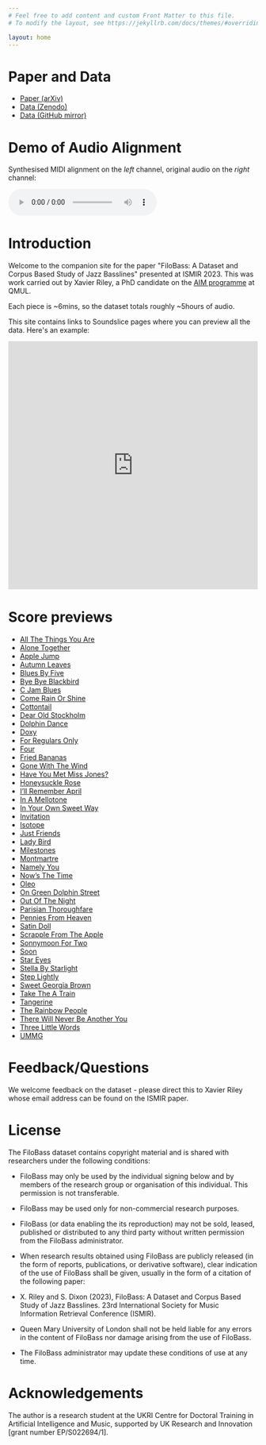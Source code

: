 ```yaml
---
# Feel free to add content and custom Front Matter to this file.
# To modify the layout, see https://jekyllrb.com/docs/themes/#overriding-theme-defaults

layout: home
---
```


Paper and Data
===============

* [Paper (arXiv)](https://arxiv.org/abs/2311.02023)
* [Data (Zenodo)](https://zenodo.org/uploads/10069709)
* [Data (GitHub mirror)](https://github.com/aim-qmul/FiloBass/releases/tag/v1.0.0)

Demo of Audio Alignment
========================

Synthesised MIDI alignment on the *left* channel, original audio on the *right* channel:

<div id="html" markdown="0">
<audio src="https://www.dropbox.com/scl/fi/hay4luf8w9yfx95d7kmg2/FiloBass-Demo-track.mp3?rlkey=6ovduwqcio743k814jt5efdsb&raw=1" controls />
</div>

Introduction
============

Welcome to the companion site for the paper "FiloBass: A Dataset and Corpus Based Study of Jazz Basslines" presented at ISMIR 2023. This was work carried out by Xavier Riley, a PhD candidate on the [AIM programme](https://aim.qmul.ac.uk/) at QMUL.

Each piece is ~6mins, so the dataset totals roughly ~5hours of audio.

This site contains links to Soundslice pages where you can preview all the data. Here's an example:

<iframe src="https://www.soundslice.com/slices/xvKwc/embed/" width="100%" height="500" frameBorder="0" allowfullscreen></iframe>

Score previews
==============

* [All The Things You Are](https://www.soundslice.com/slices/4Stkc/)
* [Alone Together](https://www.soundslice.com/slices/Gxs4c/)
* [Apple Jump](https://www.soundslice.com/slices/9v9wc/)
* [Autumn Leaves](https://www.soundslice.com/slices/Kv9wc/)
* [Blues By Five ](https://www.soundslice.com/slices/-v9wc/)
* [Bye Bye Blackbird ](https://www.soundslice.com/slices/xvKwc/)
* [C Jam Blues ](https://www.soundslice.com/slices/-vKwc/)
* [Come Rain Or Shine ](https://www.soundslice.com/slices/QvKwc/)
* [Cottontail ](https://www.soundslice.com/slices/nvKwc/)
* [Dear Old Stockholm ](https://www.soundslice.com/slices/KG-wc/)
* [Dolphin Dance ](https://www.soundslice.com/slices/xG-wc/)
* [Doxy ](https://www.soundslice.com/slices/-G-wc/)
* [For Regulars Only](https://www.soundslice.com/slices/gbQwc/)
* [Four ](https://www.soundslice.com/slices/nG-wc/)
* [Fried Bananas](https://www.soundslice.com/slices/qsQwc/)
* [Gone With The Wind](https://www.soundslice.com/slices/HsQwc/)
* [Have You Met Miss Jones? ](https://www.soundslice.com/slices/TsQwc/)
* [Honeysuckle Rose ](https://www.soundslice.com/slices/JsQwc/)
* [I’ll Remember April ](https://www.soundslice.com/slices/bsQwc/)
* [In A Mellotone](https://www.soundslice.com/slices/ssQwc/)
* [In Your Own Sweet Way ](https://www.soundslice.com/slices/1sQwc/)
* [Invitation ](https://www.soundslice.com/slices/8sQwc/)
* [Isotope ](https://www.soundslice.com/slices/lYnwc/)
* [Just Friends](https://www.soundslice.com/slices/zYnwc/)
* [Lady Bird](https://www.soundslice.com/slices/2Ynwc/)
* [Milestones ](https://www.soundslice.com/slices/CYnwc/)
* [Montmartre ](https://www.soundslice.com/slices/Yltwc/)
* [Namely You](https://www.soundslice.com/slices/wltwc/)
* [Now’s The Time ](https://www.soundslice.com/slices/yltwc/)
* [Oleo ](https://www.soundslice.com/slices/X-twc/)
* [On Green Dolphin Street ](https://www.soundslice.com/slices/3-twc/)
* [Out Of The Night ](https://www.soundslice.com/slices/q-twc/)
* [Parisian Thoroughfare ](https://www.soundslice.com/slices/H-twc/)
* [Pennies From Heaven ](https://www.soundslice.com/slices/T-twc/)
* [Satin Doll ](https://www.soundslice.com/slices/zgtwc/)
* [Scrapple From The Apple ](https://www.soundslice.com/slices/2gtwc/)
* [Sonnymoon For Two ](https://www.soundslice.com/slices/Cgtwc/)
* [Soon](https://www.soundslice.com/slices/Rgtwc/)
* [Star Eyes](https://www.soundslice.com/slices/3gtwc/)
* [Stella By Starlight](https://www.soundslice.com/slices/Xgtwc/)
* [Step Lightly](https://www.soundslice.com/slices/Hgtwc/)
* [Sweet Georgia Brown](https://www.soundslice.com/slices/qgtwc/)
* [Take The A Train ](https://www.soundslice.com/slices/MH5wc/)
* [Tangerine ](https://www.soundslice.com/slices/fH5wc/)
* [The Rainbow People ](https://www.soundslice.com/slices/VH5wc/)
* [There Will Never Be Another You ](https://www.soundslice.com/slices/cH5wc/)
* [Three Little Words ](https://www.soundslice.com/slices/NH5wc/)
* [UMMG ](https://www.soundslice.com/slices/kH5wc/)

Feedback/Questions
==================

We welcome feedback on the dataset - please direct this to Xavier Riley whose email address can be found on the ISMIR paper.

License
=======

The FiloBass dataset contains copyright material and is shared with researchers under the following conditions:

* FiloBass may only be used by the individual signing below and by members of the research group or organisation of this individual. This permission is not transferable.
* FiloBass may be used only for non-commercial research purposes.
* FiloBass (or data enabling the its reproduction) may not be sold, leased, published or distributed to any third party without written permission from the FiloBass administrator.

* When research results obtained using FiloBass are publicly released (in the form of reports, publications, or derivative software), clear indication of the use of FiloBass shall be given, usually in the form of a citation of the following paper:

* X. Riley and S. Dixon (2023), FiloBass: A Dataset and Corpus Based Study of Jazz Basslines. 23rd International Society for Music Information Retrieval Conference (ISMIR).
* Queen Mary University of London shall not be held liable for any errors in the content of FiloBass nor damage arising from the use of FiloBass.
* The FiloBass administrator may update these conditions of use at any time.

Acknowledgements
================

The author is a research student at the UKRI Centre for Doctoral Training in Artificial Intelligence and Music, supported by UK Research and Innovation [grant number EP/S022694/1].